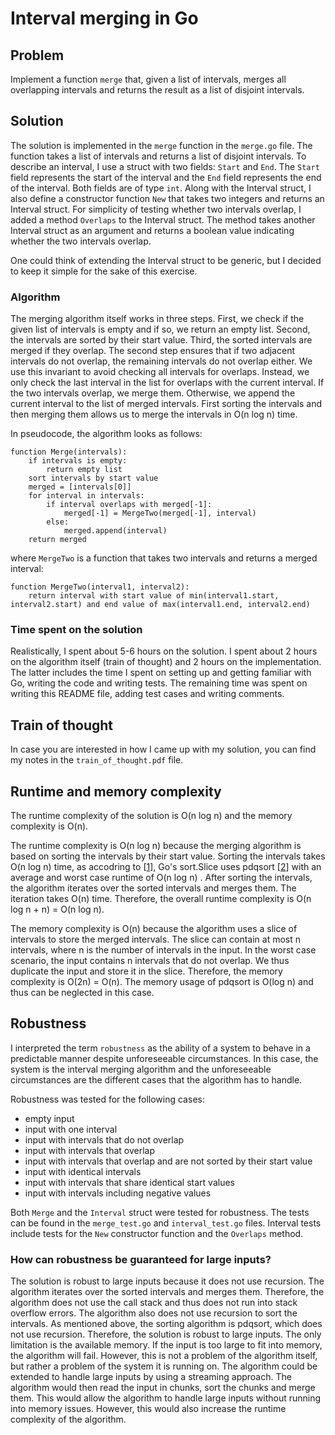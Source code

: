 # Interval merging in Go

## Problem

Implement a function `merge` that, given a list of intervals, merges all overlapping intervals and returns the result as a list of disjoint intervals.

## Solution

The solution is implemented in the `merge` function in the `merge.go` file. The function takes a list of intervals and returns a list of disjoint intervals.
To describe an interval, I use a struct with two fields: `Start` and `End`. The `Start` field represents the start of the interval and the `End` field represents the end of the interval. Both fields are of type `int`. Along with the Interval struct, I also define a constructor function `New` that takes two integers and returns an Interval struct. For simplicity of testing whether two intervals overlap, I added a method `Overlaps` to the Interval struct. The method takes another Interval struct as an argument and returns a boolean value indicating whether the two intervals overlap.

One could think of extending the Interval struct to be generic, but I decided to keep it simple for the sake of this exercise.

### Algorithm

The merging algorithm itself works in three steps. First, we check if the given list of intervals is empty and if so, we return an empty list. Second, the intervals are sorted by their start value. Third, the sorted intervals are merged if they overlap. The second step ensures that if two adjacent intervals do not overlap, the remaining intervals do not overlap either. We use this invariant to avoid checking all intervals for overlaps. Instead, we only check the last interval in the list for overlaps with the current interval. If the two intervals overlap, we merge them. Otherwise, we append the current interval to the list of merged intervals. First sorting the intervals and then merging them allows us to merge the intervals in O(n log n) time.

In pseudocode, the algorithm looks as follows:

```pseudo
function Merge(intervals):
    if intervals is empty:
        return empty list
    sort intervals by start value
    merged = [intervals[0]]
    for interval in intervals:
        if interval overlaps with merged[-1]:
            merged[-1] = MergeTwo(merged[-1], interval)
        else:
            merged.append(interval)
    return merged
```

where `MergeTwo` is a function that takes two intervals and returns a merged interval:

```pseudo
function MergeTwo(interval1, interval2):
    return interval with start value of min(interval1.start, interval2.start) and end value of max(interval1.end, interval2.end)
```



### Time spent on the solution

Realistically, I spent about 5-6 hours on the solution. I spent about 2 hours on the algorithm itself (train of thought) and 2 hours on the implementation. The latter includes the time I spent on setting up and getting familiar with Go, writing the code and writing tests. The remaining time was spent on writing this README file, adding test cases and writing comments.

## Train of thought

In case you are interested in how I came up with my solution, you can find my notes in the `train_of_thought.pdf` file.

## Runtime and memory complexity

The runtime complexity of the solution is O(n log n) and the memory complexity is O(n).

The runtime complexity is O(n log n) because the merging algorithm is based on sorting the intervals by their start value. Sorting the intervals takes O(n log n) time, as accodring to [[1](https://stackoverflow.com/a/71957898)], Go's sort.Slice uses pdqsort [[2](https://github.com/orlp/pdqsort)] with an average and worst case runtime of O(n log n) . After sorting the intervals, the algorithm iterates over the sorted intervals and merges them. The iteration takes O(n) time. Therefore, the overall runtime complexity is O(n log n + n) = O(n log n).

The memory complexity is O(n) because the algorithm uses a slice of intervals to store the merged intervals. The slice can contain at most n intervals, where n is the number of intervals in the input. In the worst case scenario, the input contains n intervals that do not overlap. We thus duplicate the input and store it in the slice. Therefore, the memory complexity is O(2n) = O(n). The memory usage of pdqsort is O(log n) and thus can be neglected in this case.

## Robustness

I interpreted the term `robustness` as the ability of a system to behave in a predictable manner despite unforeseeable circumstances. In this case, the system is the interval merging algorithm and the unforeseeable circumstances are the different cases that the algorithm has to handle.

Robustness was tested for the following cases:
- empty input
- input with one interval
- input with intervals that do not overlap
- input with intervals that overlap
- input with intervals that overlap and are not sorted by their start value
- input with identical intervals
- input with intervals that share identical start values
- input with intervals including negative values

Both `Merge` and the `Interval` struct were tested for robustness. The tests can be found in the `merge_test.go` and `interval_test.go` files. Interval tests include tests for the `New` constructor function and the `Overlaps` method.

### How can robustness be guaranteed for large inputs?

The solution is robust to large inputs because it does not use recursion. The algorithm iterates over the sorted intervals and merges them. Therefore, the algorithm does not use the call stack and thus does not run into stack overflow errors. The algorithm also does not use recursion to sort the intervals. As mentioned above, the sorting algorithm is pdqsort, which does not use recursion. Therefore, the solution is robust to large inputs. The only limitation is the available memory. If the input is too large to fit into memory, the algorithm will fail. However, this is not a problem of the algorithm itself, but rather a problem of the system it is running on. The algorithm could be extended to handle large inputs by using a streaming approach. The algorithm would then read the input in chunks, sort the chunks and merge them. This would allow the algorithm to handle large inputs without running into memory issues. However, this would also increase the runtime complexity of the algorithm.